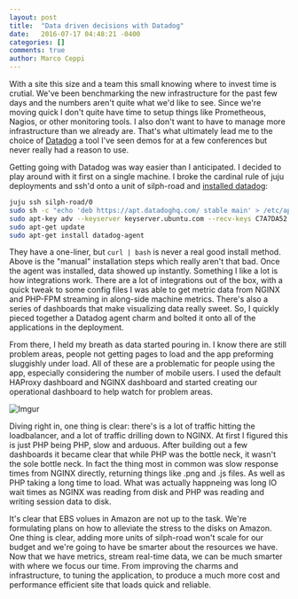 ```yaml
---
layout: post
title:  "Data driven decisions with Datadog"
date:   2016-07-17 04:48:21 -0400
categories: []
comments: true
author: Marco Ceppi
---
```


With a site this size and a team this small knowing where to invest time is crutial. We've been benchmarking the new infrastructure for the past few days and the numbers aren't quite what we'd like to see. Since we're moving quick I don't quite have time to setup things like Prometheous, Nagios, or other monitoring tools. I also don't want to have to manage more infrastructure than we already are. That's what ultimately lead me to the choice of [Datadog]() a tool I've seen demos for at a few conferences but never really had a reason to use.

Getting going with Datadog was way easier than I anticipated. I decided to play around with it first on a single machine. I broke the cardinal rule of juju deployments and ssh'd onto a unit of silph-road and [installed datadog](https://app.datadoghq.com/account/settings#agent/ubuntu):

```bash
juju ssh silph-road/0
sudo sh -c "echo 'deb https://apt.datadoghq.com/ stable main' > /etc/apt/sources.list.d/datadog.list"
sudo apt-key adv --keyserver keyserver.ubuntu.com --recv-keys C7A7DA52
sudo apt-get update
sudo apt-get install datadog-agent
```

They have a one-liner, but `curl | bash` is never a real good install method. Above is the "manual" installation steps which really aren't that bad. Once the agent was installed, data showed up instantly. Something I like a lot is how integrations work. There are a lot of integrations out of the box, with a quick tweak to some config files I was able to get metric data from NGINX and PHP-FPM streaming in along-side machine metrics. There's also a series of dashboards that make visualizing data really sweet. So, I quickly pieced together a Datadog agent charm and bolted it onto all of the applications in the deployment.

From there, I held my breath as data started pouring in. I know there are still problem areas, people not getting pages to load and the app preforming sluggishly under load. All of these are a problematic for people using the app, especially considering the number of mobile users. I used the default HAProxy dashboard and NGINX dashboard and started creating our operational dashboard to help watch for problem areas.

![Imgur](http://i.imgur.com/8IXr3uf.png)

Diving right in, one thing is clear: there's is a lot of traffic hitting the loadbalancer, and a lot of traffic drilling down to NGINX. At first I figured this is just PHP being PHP, slow and arduous. After building out a few dashboards it became clear that while PHP was the bottle neck, it wasn't the sole bottle neck. In fact the thing most in common was slow response times from NGINX directly, returning things like .png and .js files. As well as PHP taking a long time to load. What was actually happneing was long IO wait times as NGINX was reading from disk and PHP was reading and writing session data to disk.

It's clear that EBS volues in Amazon are not up to the task. We're formulating plans on how to alleviate the stress to the disks on Amazon. One thing is clear, adding more units of silph-road won't scale for our budget and we're going to have be smarter about the resources we have. Now that we have metrics, stream real-time data, we can be much smarter with where we focus our time. From improving the charms and infrastructure, to tuning the application, to produce a much more cost and performance efficient site that loads quick and reliable.


